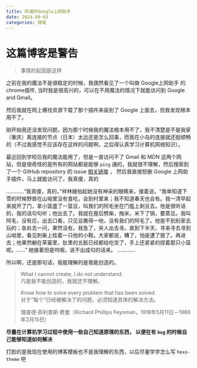 ```yaml
---
title: 所谓的Google上网助手
date: 2024-09-03
categories: 随笔
---
```


# 这篇博客是警告
> 事情的起因是这样

之前在我的魔法不是很稳定的时候，我偶然看见了一个叫做 Google上网助手 的 chrome插件, 当时我是很高兴的，可以在不用魔法的情况下就能访问到 Google and Gmail。

然后我就在网上爆找资源下载了那个插件来装到了 Google 上面去，但我发现根本用不了。

刚开始我还没发现问题，因为那个时候我的魔法根本用不了，我不清楚是不是我家（重庆）离连接的节点（日本）太远还是怎么回事，而我在小岛的连接就还挺顺畅的（不过我感觉不应该存在这样的问题啊，之后得认真学习计算机网络知识）。

最近回到学校后我的魔法能用了，但是一直访问不了 Gmail 和 MDN 这两个网站，但是很奇怪的是所有的网站都是能够 `ping` 通的，我就很不理解，然后搜索到了一个 GitHub repository 的 issue [相关链接](https://github.com/shadowsocks/shadowsocks-windows/issues/2906) ， 然后我直接怒删 Google 上网助手插件，马上就能访问了，我真傻，真的

…………“我真傻，真的，”祥林嫂抬起她没有神采的眼睛来，接着说。“我单知道下雪的时候野兽在山坳里没有食吃，会到村里来；我不知道春天也会有。我一清早起来就开了门，拿小篮盛了一篮豆，叫我们的阿毛坐在门槛上剥豆去。他是很听话的，我的话句句听；他出去了。我就在屋后劈柴，掏米，米下了锅，要蒸豆。我叫阿毛，没有应，出去口看，只见豆撒得一地，没有我们的阿毛了。他是不到别家去玩的；各处去一问，果然没有。我急了，央人出去寻。直到下半天，寻来寻去寻到山坳里，看见刺柴上桂着一只他的小鞋。大家都说，糟了，怕是遭了狼了。再进去；他果然躺在草窠里，肚里的五脏已经都给吃空了，手上还紧紧的捏着那只小篮呢。……” 她接着但是呜咽，说不出成句的话来。 …………

所以啊，还是那句话，我能理解的是我能创造的。

> What I cannot create, I do not understand.<br>
凡是我不能创造的，我就还不理解。
>
> Know how to solve every problem that has been solved. <br>
对于“每个”已经被解决了的问题，必须知道具体的解决方法。
> 
> 理查德·菲利普斯·费曼（Richard Phillips Feynman，1918年5月11日－1988年2月15日）

**尽量在计算机学习过程中使用一些自己知道原理的东西， 以便在有 `bug` 的时候自己能够知道如何解决**

打脸的是我现在使用的博客模板也不是我理解的东西，以后尽量学学怎么写 `hexo-theme` 吧